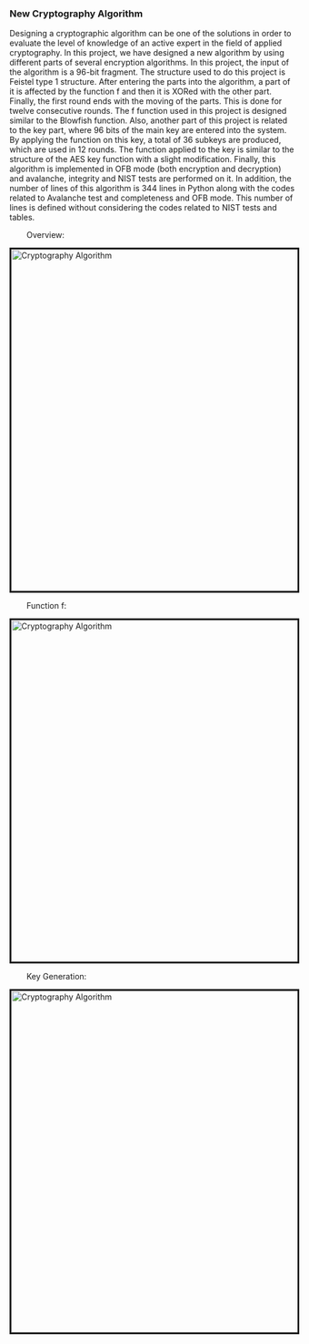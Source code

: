 ### New Cryptography Algorithm

Designing a cryptographic algorithm can be one of the solutions in order to evaluate the level of knowledge of an active expert in the field of applied cryptography. In this project, we have designed a new algorithm by using different parts of several encryption algorithms. In this project, the input of the algorithm is a 96-bit fragment. The structure used to do this project is Feistel type 1 structure. After entering the parts into the algorithm, a part of it is affected by the function f and then it is XORed with the other part. Finally, the first round ends with the moving of the parts. This is done for twelve consecutive rounds. The f function used in this project is designed similar to the Blowfish function. Also, another part of this project is related to the key part, where 96 bits of the main key are entered into the system. By applying the function on this key, a total of 36 subkeys are produced, which are used in 12 rounds. The function applied to the key is similar to the structure of the AES key function with a slight modification. Finally, this algorithm is implemented in OFB mode (both encryption and decryption) and avalanche, integrity and NIST tests are performed on it. In addition, the number of lines of this algorithm is 344 lines in Python along with the codes related to Avalanche test and completeness and OFB mode. This number of lines is defined without considering the codes related to NIST tests and tables.

<p style='padding-left: 30px;'> Overview:</p>
<img style='border: 3px solid #111;width: 600px;' alt="Cryptography Algorithm" src="/mahmoudfaraji.github.io
/images/Cryptography Alg. pic1.png">

<p style='padding-left: 30px;'> Function f:</p>
<img style='border: 3px solid #111;width: 600px;' alt="Cryptography Algorithm" src="/mahmoudfaraji.github.io
/images/Cryptography Alg. pic2.png">

<p style='padding-left: 30px;'> Key Generation:</p>
<img style='border: 3px solid #111;width: 600px;' alt="Cryptography Algorithm" src="/mahmoudfaraji.github.io
/images/Cryptography Alg. pic3.png">
